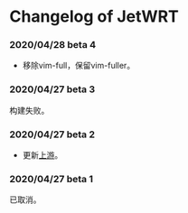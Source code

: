 # Changelog of JetWRT

### 2020/04/28 beta 4
* 移除vim-full，保留vim-fuller。

### 2020/04/27 beta 3
构建失败。

### 2020/04/27 beta 2
* 更新[上游](https://github.com/fanck0605/nanopi-r2s/tree/762dec2e8fec14832fe2a91bdab95f31ffb418ad)。

### 2020/04/27 beta 1
已取消。
